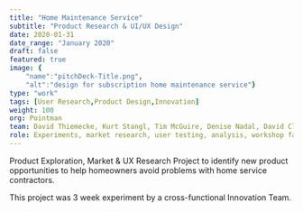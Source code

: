 ```yaml
---
title: "Home Maintenance Service"
subtitle: "Product Research & UI/UX Design"
date: 2020-01-31
date_range: "January 2020"
draft: false
featured: true
image: {
    "name":"pitchDeck-Title.png", 
    "alt":"design for subscription home maintenance service"}
type: "work"
tags: [User Research,Product Design,Innovation]
weight: 100
org: Pointman
team: David Thiemecke, Kurt Stangl, Tim McGuire, Denise Nadal, David Cloyd, Chris Schobert, Seth Zielinski, Jay Pawlowski, Nick Kaszmarek
role: Experiments, market research, user testing, analysis, workshop facilitating, customer journeys, user flows, personas
---
```

Product Exploration, Market & UX Research Project to identify new product opportunities to help homeowners avoid problems with home service contractors. 

This project was 3 week experiment by a cross-functional Innovation Team.
